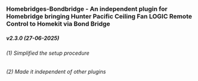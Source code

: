 ### Homebridges-Bondbridge - An independent plugin for Homebridge bringing Hunter Pacific Ceiling Fan LOGIC Remote Control to Homekit via Bond Bridge

##### v2.3.0 (27-06-2025)
###### (1) Simplified the setup procedure
###### (2) Made it independent of other plugins
